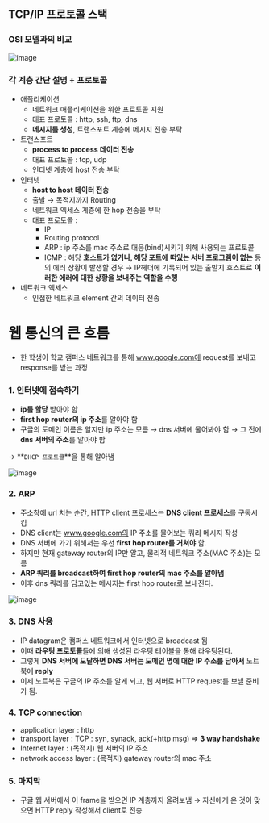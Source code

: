 ## TCP/IP 프로토콜 스택

### OSI 모델과의 비교

![image](https://user-images.githubusercontent.com/47748246/192446233-0aad142b-e340-4ea2-bf5b-84129f228043.png)

### 각 계층 간단 설명 + 프로토콜

- 애플리케이션
    - 네트워크 애플리케이션을 위한 프로토콜 지원
    - 대표 프로토콜 : http, ssh, ftp, dns
    - **메시지를 생성**, 트랜스포트 계층에 메시지 전송 부탁
- 트랜스포트
    - **process to process 데이터 전송**
    - 대표 프로토콜 : tcp, udp
    - 인터넷 계층에 host 전송 부탁
- 인터넷
    - **host to host 데이터 전송**
    - 출발 → 목적지까지 Routing
    - 네트워크 엑세스 계층에 한 hop 전송을 부탁
    - 대표 프로토콜 :
        - IP
        - Routing protocol
        - ARP : ip 주소를 mac 주소로 대응(bind)시키기 위해 사용되는 프로토콜
        - ICMP : 해당 **호스트가 없거나, 해당 포트에 떠있는 서버 프로그램이 없는** 등의 에러 상황이 발생할 경우 → IP헤더에 기록되어 있는 출발지 호스트로 **이러한 에러에 대한 상황을 보내주는 역할을 수행**
- 네트워크 엑세스
    - 인접한 네트워크 element 간의 데이터 전송

# 웹 통신의 큰 흐름

- 한 학생이 학교 캠퍼스 네트워크를 통해 www.google.com에 request를 보내고 response를 받는 과정

### 1. 인터넷에 접속하기

- **ip를 할당** 받아야 함
- **first hop router의 ip 주소**를 알아야 함
- 구글의 도메인 이름은 알지만 ip 주소는 모름 → dns 서버에 물어봐야 함 → 그 전에 **dns 서버의 주소**를 알아야 함

→ **`DHCP 프로토콜`**을 통해 알아냄

![image](https://user-images.githubusercontent.com/47748246/192446304-e2be37bc-ed26-4ceb-ac9b-e66d750143a9.png)

### 2. ARP

- 주소창에 url 치는 순간, HTTP client 프로세스는 **DNS client 프로세스**를 구동시킴
- DNS client는 www.google.com의 IP 주소를 물어보는 쿼리 메시지 작성
- DNS 서버에 가기 위해서는 우선 **first hop router를 거쳐야** 함.
- 하지만 현재 gateway router의 IP만 알고, 물리적 네트워크 주소(MAC 주소)는 모름
- **ARP 쿼리를 broadcast하여 first hop router의 mac 주소를 알아냄**
- 이후 dns 쿼리를 담고있는 메시지는 first hop router로 보내진다.

![image](https://user-images.githubusercontent.com/47748246/192446341-444792cf-fda4-426a-84c1-4b62ac5fc591.png)

### 3. DNS 사용

- IP datagram은 캠퍼스 네트워크에서 인터넷으로 broadcast 됨
- 이때 **라우팅 프로토콜**들에 의해 생성된 라우팅 테이블을 통해 라우팅된다.
- 그렇게 **DNS 서버에 도달하면 DNS 서버는 도메인 명에 대한 IP 주소를 담아서** 노트북에 **reply**
- 이제 노트북은 구글의 IP 주소를 알게 되고, 웹 서버로 HTTP request를 보낼 준비가 됨.

### 4. TCP connection

- application layer : http
- transport layer : TCP : syn, synack, ack(+http msg) ⇒ **3 way handshake**
- Internet layer : (목적지) 웹 서버의 IP 주소
- network access layer : (목적지) gateway router의 mac 주소

### 5. 마지막

- 구글 웹 서버에서 이 frame을 받으면 IP 계층까지 올려보냄 → 자신에게 온 것이 맞으면 HTTP reply 작성해서 client로 전송
